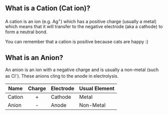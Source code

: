 ## What is a Cation (Cat ion)?
A cation is an ion (e.g. Ag<sup>+</sup>) which has a positive charge (usually a metal) which means that it will transfer to the negative electrode (aka a cathode) to form a neutral bond.

You can remember that a cation is positive because cats are happy :)

## What is an Anion?
An anion is an ion with a negative charge and is usually a non-metal (such as Cl<sup>-</sup>). These anions cling to the anode in electrolysis.

| Name | Charge | Electrode | Usual Element|
|------|:------:|-----------|--------------|
|Cation|+       |Cathode    | Metal        |Happy **Cat**
|Anion |-       |Anode      |Non-Metal     |
